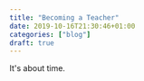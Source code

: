 ```yaml
---
title: "Becoming a Teacher"
date: 2019-10-16T21:30:46+01:00
categories: ["blog"]
draft: true
---
```


It's about time.